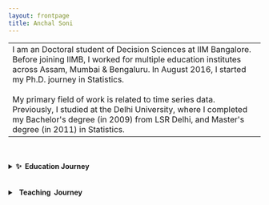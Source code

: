 ```yaml
---
layout: frontpage 
title: Anchal Soni
---
```


<table class="wide">
  <tr>
  <td>
    I am an Doctoral student of Decision Sciences at IIM Bangalore. Before joining IIMB, I worked for multiple education institutes across Assam, Mumbai & Bengaluru. In August 2016, I started my Ph.D. journey in Statistics.
    <br>
    <br>
    My primary field of work is related to time series data. Previously, I studied at the Delhi University, where I completed my Bachelor's degree (in 2009) from LSR Delhi, and Master's degree (in 2011) in Statistics.
    <br> 
    </td>
  </tr>
</table>

<br>
<br>

<details>
  <summary><b>✨&nbsp;&nbsp;Education&nbsp;Journey</b></summary>
  <br/>
  
  - B.Sc. Statistics 2009 from Lady Shri Ram Colleage, Delhi University
  - M.Sc. Statistics 2011 from Lady Shri Ram Colleage, Delhi University
  
</details>

<br>
<br>

<details>
  <summary><b>&nbsp;&nbsp;Teaching &nbsp;Journey</b></summary>
  <br/>

  - Teachers Development programs, Mathematics for a High School in Assam
  - Stastics for a Management School in Mumbai
  - Stastics for Nursing School in Mumbai
  
 </details>

